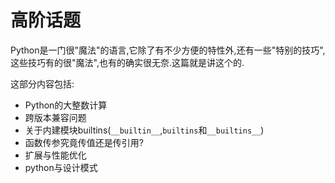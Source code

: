 # 高阶话题

Python是一门很"魔法"的语言,它除了有不少方便的特性外,还有一些"特别的技巧",这些技巧有的很"魔法",也有的确实很无奈.这篇就是讲这个的.

这部分内容包括:

+ Python的大整数计算
+ 跨版本兼容问题
+ 关于内建模块builtins(`__builtin__`,`builtins`和`__builtins__`)
+ 函数传参究竟传值还是传引用?
+ 扩展与性能优化
+ python与设计模式
